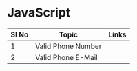 # JavaScript
| Sl No | Topic              | Links |
| ----- | ------------------ | ----- |
| 1     | Valid Phone Number |       |
| 2     | Valid Phone E-Mail |       |
